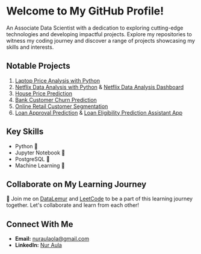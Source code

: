 # Welcome to My GitHub Profile!

An Associate Data Scientist with a dedication to exploring cutting-edge technologies and developing impactful projects. Explore my repositories to witness my coding journey and discover a range of projects showcasing my skills and interests.

## Notable Projects

1. [Laptop Price Analysis with Python](https://github.com/nuraulaola/Laptop-Price-Analysis-with-Python.git)
2. [Netflix Data Analysis with Python](https://github.com/nuraulaola/Netflix-Data-Analysis-with-Python.git) & [Netflix Data Analysis Dashboard](https://lookerstudio.google.com/reporting/0ebefa39-3d10-4346-b8ac-a936a3b0a844?s=sPQhrYx7xGg)
3. [House Price Prediction](https://github.com/nuraulaola/House-Price-Prediction.git)
4. [Bank Customer Churn Prediction](https://github.com/nuraulaola/Bank-Customer-Churn-Prediction.git)
5. [Online Retail Customer Segmentation](https://github.com/nuraulaola/Online-Retail-Customer-Segmentation.git)
6. [Loan Approval Prediction](https://github.com/nuraulaola/Loan-Approval-Prediction.git) & [Loan Eligibility Prediction Assistant App](https://loan-approval-preds.streamlit.app/)

## Key Skills

- Python 🐍
- Jupyter Notebook 📓
- PostgreSQL 🐘
- Machine Learning 🤖

## Collaborate on My Learning Journey

🤝 Join me on [DataLemur](https://datalemur.com?referralCode=fJ59mQe6) and [LeetCode](https://leetcode.com/) to be a part of this learning journey together. Let's collaborate and learn from each other!

## Connect With Me

- **Email:** nuraulaola@gmail.com
- **LinkedIn:** [Nur Aula](https://www.linkedin.com/in/nur-aula/)

